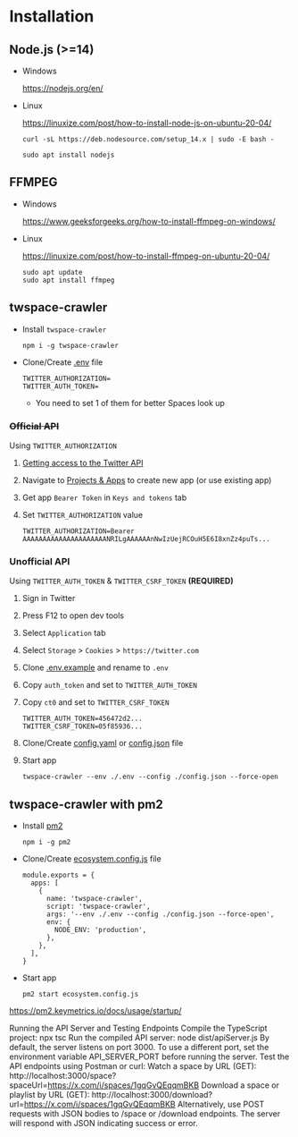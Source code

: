 # Installation

## Node.js (>=14)

- Windows

  <https://nodejs.org/en/>

- Linux

  <https://linuxize.com/post/how-to-install-node-js-on-ubuntu-20-04/>

  ```
  curl -sL https://deb.nodesource.com/setup_14.x | sudo -E bash -
  ```

  ```
  sudo apt install nodejs
  ```

## FFMPEG

- Windows

  <https://www.geeksforgeeks.org/how-to-install-ffmpeg-on-windows/>

- Linux

  <https://linuxize.com/post/how-to-install-ffmpeg-on-ubuntu-20-04/>

  ```
  sudo apt update
  sudo apt install ffmpeg
  ```

## twspace-crawler

- Install `twspace-crawler`

  ```
  npm i -g twspace-crawler
  ```

- Clone/Create [.env](.env.example) file

  ```
  TWITTER_AUTHORIZATION=
  TWITTER_AUTH_TOKEN=
  ```

  - You need to set 1 of them for better Spaces look up

### ~~Official API~~

Using `TWITTER_AUTHORIZATION`

  1. [Getting access to the Twitter API](https://developer.twitter.com/en/docs/twitter-api/getting-started/getting-access-to-the-twitter-api)
  1. Navigate to [Projects & Apps](https://developer.twitter.com/en/portal/projects-and-apps) to create new app (or use existing app)
  1. Get app `Bearer Token` in `Keys and tokens` tab
  1. Set `TWITTER_AUTHORIZATION` value

      ```
      TWITTER_AUTHORIZATION=Bearer AAAAAAAAAAAAAAAAAAAAANRILgAAAAAAnNwIzUejRCOuH5E6I8xnZz4puTs...
      ```

### Unofficial API

Using `TWITTER_AUTH_TOKEN` & `TWITTER_CSRF_TOKEN` **(REQUIRED)**

  1. Sign in Twitter
  1. Press F12 to open dev tools
  1. Select `Application` tab
  1. Select `Storage` > `Cookies` > `https://twitter.com`
  1. Clone [.env.example](.env.example) and rename to `.env`
  1. Copy `auth_token` and set to `TWITTER_AUTH_TOKEN`
  1. Copy `ct0` and set to `TWITTER_CSRF_TOKEN`

      ```
      TWITTER_AUTH_TOKEN=456472d2...
      TWITTER_CSRF_TOKEN=05f85936...
      ```

  1. Clone/Create [config.yaml](config.example.yaml) or [config.json](config.example.json) file

  1. Start app

      ```
      twspace-crawler --env ./.env --config ./config.json --force-open
      ```

## twspace-crawler with pm2

- Install [pm2](https://pm2.keymetrics.io/)

  ```
  npm i -g pm2
  ```

- Clone/Create [ecosystem.config.js](ecosystem.config.js) file

  ```
  module.exports = {
    apps: [
      {
        name: 'twspace-crawler',
        script: 'twspace-crawler',
        args: '--env ./.env --config ./config.json --force-open',
        env: {
          NODE_ENV: 'production',
        },
      },
    ],
  }
  ```

- Start app

  ```
  pm2 start ecosystem.config.js
  ```

<https://pm2.keymetrics.io/docs/usage/startup/>


Running the API Server and Testing Endpoints
Compile the TypeScript project:
npx tsc
Run the compiled API server:
node dist/apiServer.js
By default, the server listens on port 3000. To use a different port, set the environment variable API_SERVER_PORT before running the server.
Test the API endpoints using Postman or curl:
Watch a space by URL (GET):
http://localhost:3000/space?spaceUrl=https://x.com/i/spaces/1gqGvQEqqmBKB
Download a space or playlist by URL (GET):
http://localhost:3000/download?url=https://x.com/i/spaces/1gqGvQEqqmBKB
Alternatively, use POST requests with JSON bodies to /space or /download endpoints.
The server will respond with JSON indicating success or error.


